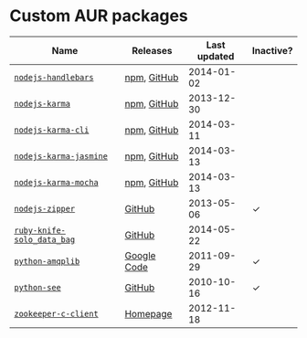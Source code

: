 Custom AUR packages
===================

| Name                                | Releases                                     | Last updated | Inactive? |
|-------------------------------------------|----------------------------------------|--------------|-----------|
| [`nodejs-handlebars`][nhb]          | [npm][nhb-npm], [GitHub][nhb-github]         | 2014-01-02   |           |
| [`nodejs-karma`][nkar]              | [npm][nkar-npm], [GitHub][nkar-github]       | 2013-12-30   |           |
| [`nodejs-karma-cli`][nkarcli]       | [npm][nkarcli-npm], [GitHub][nkarcli-github] | 2014-03-11   |           |
| [`nodejs-karma-jasmine`][nkarjas]   | [npm][nkarjas-npm], [GitHub][nkarjas-github] | 2014-03-13   |           |
| [`nodejs-karma-mocha`][nkarmo]      | [npm][nkarmo-npm], [GitHub][nkarmo-github]   | 2014-03-13   |           |
| [`nodejs-zipper`][nzip]             | [GitHub][nzip-github]                        | 2013-05-06   | ✓         |
| [`ruby-knife-solo_data_bag`][rksdg] | [GitHub][rksdg-github]                       | 2014-05-22   |           |
| [`python-amqplib`][pamq]            | [Google Code][pamq-gcode]                    | 2011-09-29   | ✓         |
| [`python-see`][psee]                | [GitHub][psee-github]                        | 2010-10-16   | ✓         |
| [`zookeeper-c-client`][zoo]         | [Homepage][zoo-home]                         | 2012-11-18   |           |

[nhb]: https://aur.archlinux.org/packages/nodejs-handlebars/
[nhb-npm]: https://npmjs.org/package/handlebars
[nhb-github]: https://github.com/wycats/handlebars.js/releases

[nkar]: https://aur.archlinux.org/packages/nodejs-karma/
[nkar-npm]: https://npmjs.org/package/karma
[nkar-github]: https://github.com/karma-runner/karma/releases

[nkarcli]: https://aur.archlinux.org/packages/nodejs-karma-cli/
[nkarcli-npm]: https://npmjs.org/package/karma-cli
[nkarcli-github]: https://github.com/karma-runner/karma-cli/releases

[nkarjas]: https://aur.archlinux.org/packages/nodejs-karma-jasmine/
[nkarjas-npm]: https://npmjs.org/package/karma-jasmine
[nkarjas-github]: https://github.com/karma-runner/karma-jasmine/releases

[nkarmo]: https://aur.archlinux.org/packages/nodejs-karma-mocha
[nkarmo-npm]: https://npmjs.org/package/karma-mocha
[nkarmo-github]: https://github.com/karma-runner/karma-mocha/releases

[nzip]: https://aur.archlinux.org/packages/nodejs-zipper/
[nzip-github]: https://github.com/rubenv/zipper/releases

[pamq]: https://aur.archlinux.org/packages/python-amqplib/
[pamq-gcode]: https://code.google.com/p/py-amqplib/downloads/list

[psee]: https://aur.archlinux.org/packages/python-see/
[psee-github]: https://github.com/inky/see/releases

[rksdg]: https://aur.archlinux.org/packages/ruby-knife-solo_data_bag
[rksdg-github]: https://github.com/thbishop/knife-solo_data_bag/releases

[zoo]: https://aur.archlinux.org/packages/zookeeper-c-client/
[zoo-home]: https://zookeeper.apache.org/releases.html
